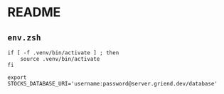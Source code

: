 # README


## `env.zsh`

```shell
if [ -f .venv/bin/activate ] ; then
    source .venv/bin/activate
fi

export STOCKS_DATABASE_URI='username:password@server.griend.dev/database'
```